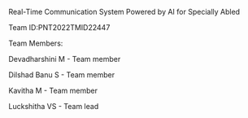 Real-Time Communication System Powered by AI for Specially Abled

Team ID:PNT2022TMID22447

Team Members:

Devadharshini M - Team member

Dilshad Banu S - Team member

Kavitha M - Team member

Luckshitha VS - Team lead
